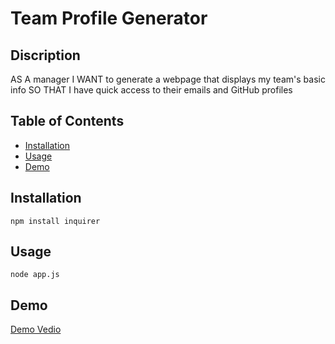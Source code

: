 # Team Profile Generator

## Discription

AS A manager
I WANT to generate a webpage that displays my team's basic info
SO THAT I have quick access to their emails and GitHub profiles


## Table of Contents

* [Installation](#installation)
* [Usage](#usage)
* [Demo](#demo)

## Installation

```
npm install inquirer
```

## Usage

```
node app.js
```

## Demo

[Demo Vedio](#https://drive.google.com/file/d/1lWo_oFURW3nmUbzgSSwwdscoJOYB2Nn0/view)
